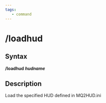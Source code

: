 ```yaml
---
tags:
   - command
---
```

# /loadhud

## Syntax

**/loadhud** _**hudname**_

## Description

Load the specified HUD defined in MQ2HUD.ini
